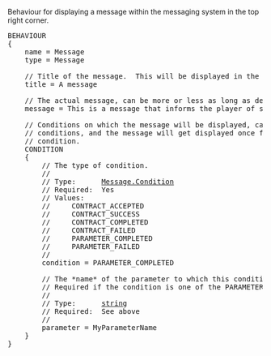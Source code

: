 Behaviour for displaying a message within the messaging system in the top right corner.

<pre>
BEHAVIOUR
{
    name = Message
    type = Message

    // Title of the message.  This will be displayed in the title bar.
    title = A message

    // The actual message, can be more or less as long as desired.
    message = This is a message that informs the player of something.

    // Conditions on which the message will be displayed, can have multiple
    // conditions, and the message will get displayed once for *each*
    // condition.
    CONDITION
    {
        // The type of condition.
        //
        // Type:      <a href="Enumeration-Type">Message.Condition</a>
        // Required:  Yes
        // Values:
        //     CONTRACT_ACCEPTED
        //     CONTRACT_SUCCESS
        //     CONTRACT_COMPLETED
        //     CONTRACT_FAILED
        //     PARAMETER_COMPLETED
        //     PARAMETER_FAILED
        //
        condition = PARAMETER_COMPLETED

        // The *name* of the parameter to which this condition applies.
        // Required if the condition is one of the PARAMETER_ ones.
        //
        // Type:      <a href="String-Type">string</a>
        // Required:  See above
        //
        parameter = MyParameterName
    }
}
</pre>
